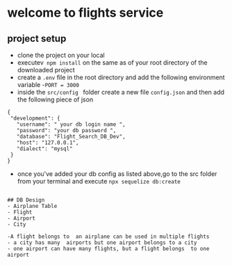 # welcome to flights service

## project setup 
 - clone the project on your local
 - executev` npm install` on the same as of your root directory of the downloaded project
 - create a `.env` file in the root directory and add the following environment variable 
 -`PORT = 3000`
 - inside the `src/config ` folder create a new file ` config.json ` and then add the following piece of json

 ```
{
  "development": {
    "username": " your db login name ",
    "password": "your db password ",
    "database": "Flight_Search_DB_Dev",
    "host": "127.0.0.1",
    "dialect": "mysql"
  }
}
 ```
 - once you've added your db config as listed above,go to the src folder from your terminal and execute `npx sequelize db:create`
 ```

## DB Design 
 - Airplane Table 
 - Flight 
 - Airport
 - City

 -A flight belongs to  an airplane can be used in multiple flights 
 - a city has many  airports but one airport belongs to a city 
 - one airport can have many flights, but a flight belongs  to one airport 
